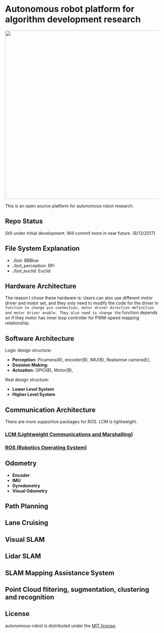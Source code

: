 

# Autonomous robot platform for algorithm development research 

<p align="center">
  <img src="./misc/xxx.png" width="550"/>
</p>

This is an open source platform for autonomous robot research.


## Repo Status

Still under initial development. Will commit more in near future. (8/13/2017)


## File System Explanation

* ./bot: BBBlue
* ./bot_perception: RPi
* ./bot_euclid: Euclid

## Hardware Architecture


The reason I chose these hardware is: 
Users can also use different motor driver and motor set, and they only need to modify the code for the driver in `` function to change pin connection, motor driver direction definition and motor driver enable. They also need to change the `` function depends on if they motor has inner loop controller for PWM-speed mapping relationship.


## Software Architecture

Logic design structure:
* **Perception:** Picamera(R), encoder(B), IMU(B), Realsense camera(E), 
* **Desision Making:** 
* **Actuation:** GPIO(B), Motor(B), 

Real design structure:
* **Lower Level System**
* **Higher Level System**


## Communication Architecture

There are more supportive packages for ROS. LCM is lightweight.

### [LCM (Lightweight Communications and Marshalling)](https://lcm-proj.github.io/)

### [ROS (Robotics Operating System)](http://www.ros.org/)


## Odometry

* **Encoder**
* **IMU**
* **Gyrodometry**
* **Visual Odometry**

## Path Planning

## Lane Cruising

## Visual SLAM

## Lidar SLAM

## SLAM Mapping Assistance System

## Point Cloud flitering, sugmentation, clustering and recognition

## License

autonomous-robot is distributed under the [MIT license](./LICENSE).